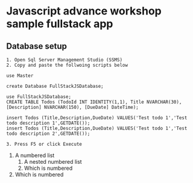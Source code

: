# Javascript advance workshop sample fullstack app


## Database setup

```shell
1. Open Sql Server Management Studio (SSMS)
2. Copy and paste the follwoing scripts below

use Master

create Database FullStackJSDatabase;

use FullStackJSDatabase;
CREATE TABLE Todos (TodoId INT IDENTITY(1,1), Title NVARCHAR(30),[Description] NVARCHAR(150), [DueDate] DateTime);

insert Todos (Title,Description,DueDate) VALUES('Test todo 1','Test todo description 1',GETDATE());
insert Todos (Title,Description,DueDate) VALUES('Test todo 1','Test todo description 2',GETDATE());

3. Press F5 or click Execute
```

1. A numbered list
    1. A nested numbered list
    2. Which is numbered
2. Which is numbered